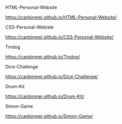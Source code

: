 HTML-Personal-Website

https://canbinmei.github.io/HTML-Personal-Website/

CSS-Personal-Webiste

https://canbinmei.github.io/CSS-Personal-Website/

Tindog

https://canbinmei.github.io/Tindog/

Dice-Challenge

https://canbinmei.github.io/Dice-Challenge/

Drum-Kit

https://canbinmei.github.io/Drum-Kit/

Simon-Game

https://canbinmei.github.io/Simon-Game/
